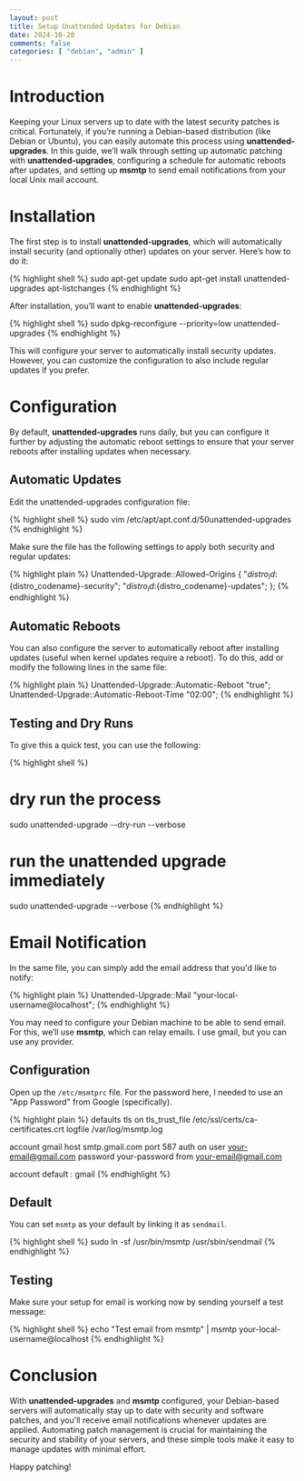 ```yaml
---
layout: post
title: Setup Unattended Updates for Debian
date: 2024-10-20
comments: false
categories: [ "debian", "admin" ]
---
```


# Introduction

Keeping your Linux servers up to date with the latest security patches is critical. Fortunately, if you’re running a 
Debian-based distribution (like Debian or Ubuntu), you can easily automate this process using **unattended-upgrades**. In 
this guide, we’ll walk through setting up automatic patching with **unattended-upgrades**, configuring a schedule for 
automatic reboots after updates, and setting up **msmtp** to send email notifications from your local Unix mail account.

# Installation

The first step is to install **unattended-upgrades**, which will automatically install security (and optionally other) 
updates on your server. Here’s how to do it:

{% highlight shell %}
sudo apt-get update
sudo apt-get install unattended-upgrades apt-listchanges
{% endhighlight %}

After installation, you’ll want to enable **unattended-upgrades**:

{% highlight shell %}
sudo dpkg-reconfigure --priority=low unattended-upgrades
{% endhighlight %}

This will configure your server to automatically install security updates. However, you can customize the configuration 
to also include regular updates if you prefer.

# Configuration

By default, **unattended-upgrades** runs daily, but you can configure it further by adjusting the automatic reboot 
settings to ensure that your server reboots after installing updates when necessary.

## Automatic Updates

Edit the unattended-upgrades configuration file:

{% highlight shell %}
sudo vim /etc/apt/apt.conf.d/50unattended-upgrades
{% endhighlight %}

Make sure the file has the following settings to apply both security and regular updates:

{% highlight plain %}
Unattended-Upgrade::Allowed-Origins {
    "${distro_id}:${distro_codename}-security";
    "${distro_id}:${distro_codename}-updates";
};
{% endhighlight %}

## Automatic Reboots

You can also configure the server to automatically reboot after installing updates (useful when kernel updates require a 
reboot). To do this, add or modify the following lines in the same file:

{% highlight plain %}
Unattended-Upgrade::Automatic-Reboot "true";
Unattended-Upgrade::Automatic-Reboot-Time "02:00";
{% endhighlight %}

## Testing and Dry Runs

To give this a quick test, you can use the following:

{% highlight shell %}
# dry run the process
sudo unattended-upgrade --dry-run --verbose

# run the unattended upgrade immediately
sudo unattended-upgrade --verbose
{% endhighlight %}

# Email Notification

In the same file, you can simply add the email address that you'd like to notify:

{% highlight plain %}
Unattended-Upgrade::Mail "your-local-username@localhost";
{% endhighlight %}

You may need to configure your Debian machine to be able to send email.  For this, we’ll use **msmtp**, which can relay 
emails. I use gmail, but you can use any provider.

## Configuration

Open up the `/etc/msmtprc` file. For the password here, I needed to use an "App Password" from Google (specifically).

{% highlight plain %}
defaults
tls on
tls_trust_file /etc/ssl/certs/ca-certificates.crt
logfile /var/log/msmtp.log

account gmail
host smtp.gmail.com
port 587
auth on
user your-email@gmail.com
password your-password
from your-email@gmail.com

account default : gmail
{% endhighlight %}

## Default

You can set `msmtp` as your default by linking it as `sendmail`.

{% highlight shell %}
sudo ln -sf /usr/bin/msmtp /usr/sbin/sendmail
{% endhighlight %}

## Testing

Make sure your setup for email is working now by sending yourself a test message:

{% highlight shell %}
echo "Test email from msmtp" | msmtp your-local-username@localhost
{% endhighlight %}

# Conclusion

With **unattended-upgrades** and **msmtp** configured, your Debian-based servers will automatically stay up to date with 
security and software patches, and you'll receive email notifications whenever updates are applied. Automating patch 
management is crucial for maintaining the security and stability of your servers, and these simple tools make it easy to 
manage updates with minimal effort.

Happy patching!